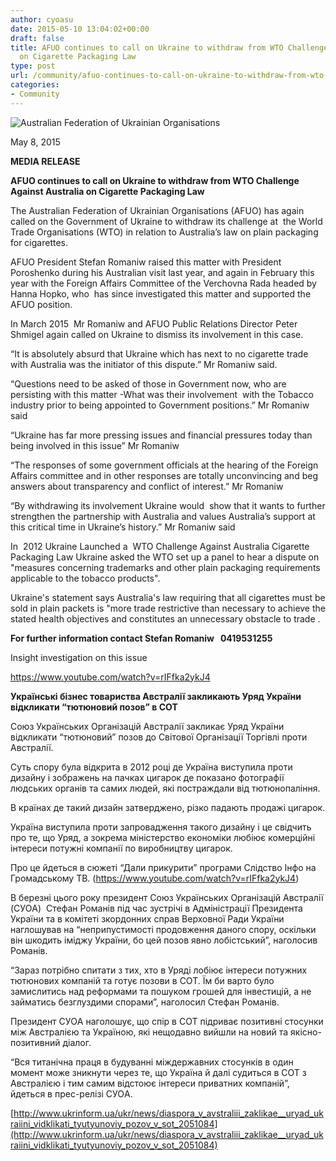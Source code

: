 ```yaml
---
author: cyoasu
date: 2015-05-10 13:04:02+00:00
draft: false
title: AFUO continues to call on Ukraine to withdraw from WTO Challenge Against Australia
  on Cigarette Packaging Law
type: post
url: /community/afuo-continues-to-call-on-ukraine-to-withdraw-from-wto-challenge-against-australia-on-cigarette-packaging-law/
categories:
- Community
---
```


![Australian Federation of Ukrainian Organisations](http://www.ozeukes.com/wp-content/uploads/2014/10/image001.png)





May 8, 2015




**MEDIA RELEASE**




**AFUO continues to call on Ukraine to withdraw from WTO Challenge Against Australia on Cigarette Packaging Law**




The Australian Federation of Ukrainian Organisations (AFUO) has again called on the Government of Ukraine to withdraw its challenge at  the World Trade Organisations (WTO) in relation to Australia’s law on plain packaging for cigarettes.


AFUO President Stefan Romaniw raised this matter with President Poroshenko during his Australian visit last year, and again in February this year with the Foreign Affairs Committee of the Verchovna Rada headed by Hanna Hopko, who  has since investigated this matter and supported the AFUO position.

In March 2015  Mr Romaniw and AFUO Public Relations Director Peter Shmigel again called on Ukraine to dismiss its involvement in this case.

“It is absolutely absurd that Ukraine which has next to no cigarette trade with Australia was the initiator of this dispute.” Mr Romaniw said.

“Questions need to be asked of those in Government now, who are persisting with this matter -What was their involvement  with the Tobacco industry prior to being appointed to Government positions.” Mr Romaniw said

“Ukraine has far more pressing issues and financial pressures today than being involved in this issue” Mr Romaniw

“The responses of some government officials at the hearing of the Foreign Affairs committee and in other responses are totally unconvincing and beg answers about transparency and conflict of interest.” Mr Romaniw

“By withdrawing its involvement Ukraine would  show that it wants to further strengthen the partnership with Australia and values Australia’s support at this critical time in Ukraine’s history.” Mr Romaniw said

In  2012 Ukraine Launched a  WTO Challenge Against Australia Cigarette Packaging Law Ukraine asked the WTO set up a panel to hear a dispute on "measures concerning trademarks and other plain packaging requirements applicable to the tobacco products".

Ukraine's statement says Australia's law requiring that all cigarettes must be sold in plain packets is "more trade restrictive than necessary to achieve the stated health objectives and constitutes an unnecessary obstacle to trade .

**For further information contact Stefan Romaniw   0419531255**

Insight investigation on this issue

https://www.youtube.com/watch?v=rIFfka2ykJ4


**Українські бізнес товариства Австралії закликають Уряд України відкликати “тютюновий позов” в СОТ**


Cоюз Українських Організацій Австралії закликає Уряд України відкликати “тютюновий” позов до Світової Організації Торгівлі проти Австралії.

Суть спору була відкрита в 2012 році де Україна виступила проти дизайну і зображень на пачках цигарок де показано фотографії людських органів та самих людей, які постраждали від тютюнопаління.

В країнах де такий дизайн затверджено, різко падають продажі цигарок.

Україна виступила проти запровадження такого дизайну і це свідчить про те, що Уряд, а зокрема міністерство економіки любіює комерційні інтереси потужні компанії по виробництву цигарок.

Про це йдеться в сюжеті “Дали прикурити” програми Слідство Інфо на Громадському ТВ. (https://www.youtube.com/watch?v=rIFfka2ykJ4)

В березні цього року президент Cоюз Українських Організацій Австралії (CУОA)  Стефан Романів під час зустрічі в Адміністрації Президента України та в комітеті зкордонних справ Верховної Ради України наглошував на “неприпустимості продовження даного спору, оскільки він шкодить іміджу України, бо цей позов явно лобістський”, наголосив Романів.

“Зараз потрібно спитати з тих, хто в Уряді лобіює інтереси потужних тютюнових компаній та готує позови в СОТ. Їм би варто було замислитись над реформами та пошуком грошей для інвестицій, а не займатись безглуздими спорами”, наголосил Стефан Романів.

Президент CУОA наголошує, що спір в СОТ підриває позитивні стосунки між Австралією та Україною, які нещодавно вийшли на новий та якісно-позитивний діалог.


“Вся титанічна праця в будуванні міждержавних стоcунків в один момент може зникнути через те, що Україна й далі судиться в СОТ з Австралією і тим самим відстоює інтереси приватних компаній”, йдеться в прес-релізі CУОA.


[http://www.ukrinform.ua/ukr/news/diaspora_v_avstraliii_zaklikae__uryad_ukraiini_vidklikati_tyutyunoviy_pozov_v_sot_2051084](http://www.ukrinform.ua/ukr/news/diaspora_v_avstraliii_zaklikae__uryad_ukraiini_vidklikati_tyutyunoviy_pozov_v_sot_2051084)
